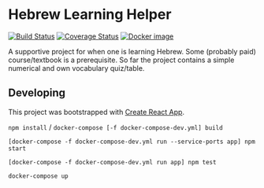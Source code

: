 # Hebrew Learning Helper

[![Build Status](https://travis-ci.org/garncarz/hebrew-helper.svg?branch=master)](https://travis-ci.org/garncarz/hebrew-helper)
[![Coverage Status](https://coveralls.io/repos/github/garncarz/hebrew-helper/badge.svg?branch=master)](https://coveralls.io/github/garncarz/hebrew-helper?branch=master)
[![Docker image](https://images.microbadger.com/badges/image/garncarz/hebrew-helper.svg)](https://microbadger.com/images/garncarz/hebrew-helper)

A supportive project for when one is learning Hebrew. Some (probably paid) course/textbook is a prerequisite.
So far the project contains a simple numerical and own vocabulary quiz/table.


## Developing

This project was bootstrapped with [Create React App](https://github.com/facebook/create-react-app).

 `npm install` / `docker-compose [-f docker-compose-dev.yml] build`

`[docker-compose -f docker-compose-dev.yml run --service-ports app] npm start`

`[docker-compose -f docker-compose-dev.yml run app] npm test`

`docker-compose up`
